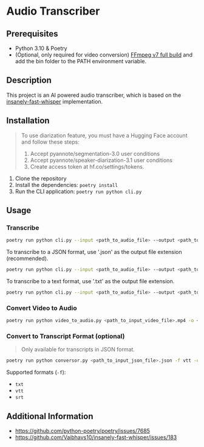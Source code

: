 # Audio Transcriber

## Prerequisites

- Python 3.10 & Poetry
- (Optional, only required for video conversion) [FFmpeg v7 full build](https://www.gyan.dev/ffmpeg/builds/ffmpeg-release-full.7z) and add the bin folder to the PATH environment variable.

## Description

This project is an AI powered audio transcriber, which is based on the [insanely-fast-whisper](https://github.com/Vaibhavs10/insanely-fast-whisper) implementation.

## Installation

> To use diarization feature, you must have a Hugging Face account and follow these steps:
> 1. Accept pyannote/segmentation-3.0 user conditions
> 2. Accept pyannote/speaker-diarization-3.1 user conditions
> 3. Create access token at hf.co/settings/tokens.

1. Clone the repository
2. Install the dependencies: `poetry install`
3. Run the CLI application: `poetry run python cli.py`

## Usage

### Transcribe

```bash
poetry run python cli.py --input <path_to_audio_file> --output <path_to_output_file>
```

To transcribe to a JSON format, use '.json' as the output file extension (recommended).

```bash
poetry run python cli.py --input <path_to_audio_file> --output <path_to_output_file>.json
```

To transcribe to a text format, use '.txt' as the output file extension.

```bash
poetry run python cli.py --input <path_to_audio_file> --output <path_to_output_file>.txt
```

### Convert Video to Audio

```bash
poetry run python video_to_audio.py <path_to_input_video_file>.mp4 -o <path_to_output_audio_file>.mp3
```

### Convert to Transcript Format (optional)

> Only available for transcripts in JSON format.

```bash
poetry run python conversor.py <path_to_input_json_file>.json -f vtt -o <path_to_output_file_without_extension>
```

Supported formats (`-f`):
- `txt`
- `vtt`
- `srt`

## Additional Information

- https://github.com/python-poetry/poetry/issues/7685
- https://github.com/Vaibhavs10/insanely-fast-whisper/issues/183
